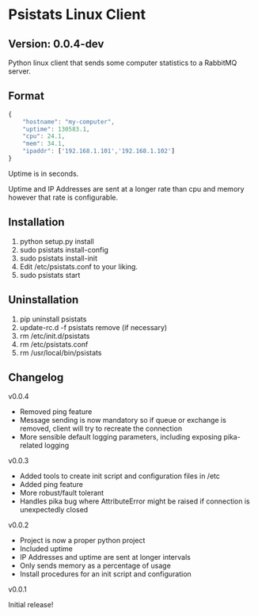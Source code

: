 Psistats Linux Client
=====================

Version: 0.0.4-dev
------------------

Python linux client that sends some computer statistics to a RabbitMQ
server.

Format
------
```javascript
{
    "hostname": "my-computer",
    "uptime": 130583.1,
    "cpu": 24.1,
    "mem": 34.1,
    "ipaddr": ['192.168.1.101','192.168.1.102']
}
```

Uptime is in seconds.

Uptime and IP Addresses are sent at a longer rate than cpu and memory however that rate is configurable.


Installation
------------

1) python setup.py install
2) sudo psistats install-config
3) sudo psistats install-init
4) Edit /etc/psistats.conf to your liking.
5) sudo psistats start


Uninstallation
--------------

1) pip uninstall psistats
2) update-rc.d -f psistats remove (if necessary)
3) rm /etc/init.d/psistats
4) rm /etc/psistats.conf
5) rm /usr/local/bin/psistats


Changelog
---------
v0.0.4
- Removed ping feature
- Message sending is now mandatory so if queue or exchange is removed, client will try to recreate the connection
- More sensible default logging parameters, including exposing pika-related logging

v0.0.3
- Added tools to create init script and configuration files in /etc
- Added ping feature
- More robust/fault tolerant
- Handles pika bug where AttributeError might be raised if connection is unexpectedly closed

v0.0.2
- Project is now a proper python project
- Included uptime
- IP Addresses and uptime are sent at longer intervals
- Only sends memory as a percentage of usage
- Install procedures for an init script and configuration

v0.0.1

Initial release!
 

